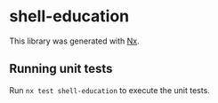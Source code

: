 # shell-education

This library was generated with [Nx](https://nx.dev).

## Running unit tests

Run `nx test shell-education` to execute the unit tests.
